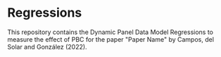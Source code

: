# Regressions
This repository contains the Dynamic Panel Data Model Regressions to measure the effect of PBC for the paper "Paper Name" by Campos, del Solar and González (2022). 
